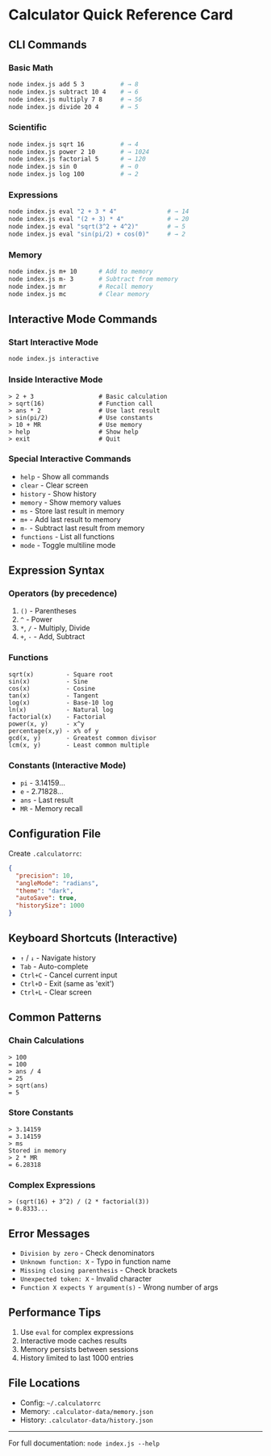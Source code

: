# Calculator Quick Reference Card

## CLI Commands

### Basic Math
```bash
node index.js add 5 3          # → 8
node index.js subtract 10 4    # → 6
node index.js multiply 7 8     # → 56
node index.js divide 20 4      # → 5
```

### Scientific
```bash
node index.js sqrt 16          # → 4
node index.js power 2 10       # → 1024
node index.js factorial 5      # → 120
node index.js sin 0            # → 0
node index.js log 100          # → 2
```

### Expressions
```bash
node index.js eval "2 + 3 * 4"              # → 14
node index.js eval "(2 + 3) * 4"            # → 20
node index.js eval "sqrt(3^2 + 4^2)"        # → 5
node index.js eval "sin(pi/2) + cos(0)"     # → 2
```

### Memory
```bash
node index.js m+ 10      # Add to memory
node index.js m- 3       # Subtract from memory
node index.js mr         # Recall memory
node index.js mc         # Clear memory
```

## Interactive Mode Commands

### Start Interactive Mode
```bash
node index.js interactive
```

### Inside Interactive Mode
```
> 2 + 3                  # Basic calculation
> sqrt(16)               # Function call
> ans * 2                # Use last result
> sin(pi/2)              # Use constants
> 10 + MR                # Use memory
> help                   # Show help
> exit                   # Quit
```

### Special Interactive Commands
- `help` - Show all commands
- `clear` - Clear screen
- `history` - Show history
- `memory` - Show memory values
- `ms` - Store last result in memory
- `m+` - Add last result to memory
- `m-` - Subtract last result from memory
- `functions` - List all functions
- `mode` - Toggle multiline mode

## Expression Syntax

### Operators (by precedence)
1. `()` - Parentheses
2. `^` - Power
3. `*`, `/` - Multiply, Divide
4. `+`, `-` - Add, Subtract

### Functions
```
sqrt(x)         - Square root
sin(x)          - Sine
cos(x)          - Cosine
tan(x)          - Tangent
log(x)          - Base-10 log
ln(x)           - Natural log
factorial(x)    - Factorial
power(x, y)     - x^y
percentage(x,y) - x% of y
gcd(x, y)       - Greatest common divisor
lcm(x, y)       - Least common multiple
```

### Constants (Interactive Mode)
- `pi` - 3.14159...
- `e` - 2.71828...
- `ans` - Last result
- `MR` - Memory recall

## Configuration File

Create `.calculatorrc`:
```json
{
  "precision": 10,
  "angleMode": "radians",
  "theme": "dark",
  "autoSave": true,
  "historySize": 1000
}
```

## Keyboard Shortcuts (Interactive)

- `↑` / `↓` - Navigate history
- `Tab` - Auto-complete
- `Ctrl+C` - Cancel current input
- `Ctrl+D` - Exit (same as 'exit')
- `Ctrl+L` - Clear screen

## Common Patterns

### Chain Calculations
```
> 100
= 100
> ans / 4
= 25
> sqrt(ans)
= 5
```

### Store Constants
```
> 3.14159
= 3.14159
> ms
Stored in memory
> 2 * MR
= 6.28318
```

### Complex Expressions
```
> (sqrt(16) + 3^2) / (2 * factorial(3))
= 0.8333...
```

## Error Messages

- `Division by zero` - Check denominators
- `Unknown function: X` - Typo in function name
- `Missing closing parenthesis` - Check brackets
- `Unexpected token: X` - Invalid character
- `Function X expects Y argument(s)` - Wrong number of args

## Performance Tips

1. Use `eval` for complex expressions
2. Interactive mode caches results
3. Memory persists between sessions
4. History limited to last 1000 entries

## File Locations

- Config: `~/.calculatorrc`
- Memory: `.calculator-data/memory.json`
- History: `.calculator-data/history.json`

---

For full documentation: `node index.js --help`